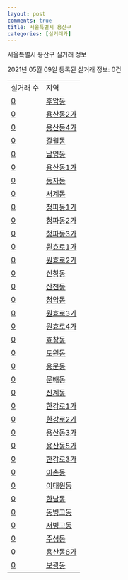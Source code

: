 ```yaml
---
layout: post
comments: true
title: 서울특별시 용산구
categories: [실거래가]
---
```


서울특별시 용산구 실거래 정보

2021년 05월 09일 등록된 실거래 정보: 0건


<table>
  <tr>
    <td>실거래 수</td>
    <td>지역</td>
  </tr>

  
  <tr>
    <td><a href="1117010100.html">0</a></td>
    <td><a href="1117010100.html">후암동</a></td>
  </tr>
    

  <tr>
    <td><a href="1117010200.html">0</a></td>
    <td><a href="1117010200.html">용산동2가</a></td>
  </tr>
    

  <tr>
    <td><a href="1117010300.html">0</a></td>
    <td><a href="1117010300.html">용산동4가</a></td>
  </tr>
    

  <tr>
    <td><a href="1117010400.html">0</a></td>
    <td><a href="1117010400.html">갈월동</a></td>
  </tr>
    

  <tr>
    <td><a href="1117010500.html">0</a></td>
    <td><a href="1117010500.html">남영동</a></td>
  </tr>
    

  <tr>
    <td><a href="1117010600.html">0</a></td>
    <td><a href="1117010600.html">용산동1가</a></td>
  </tr>
    

  <tr>
    <td><a href="1117010700.html">0</a></td>
    <td><a href="1117010700.html">동자동</a></td>
  </tr>
    

  <tr>
    <td><a href="1117010800.html">0</a></td>
    <td><a href="1117010800.html">서계동</a></td>
  </tr>
    

  <tr>
    <td><a href="1117010900.html">0</a></td>
    <td><a href="1117010900.html">청파동1가</a></td>
  </tr>
    

  <tr>
    <td><a href="1117011000.html">0</a></td>
    <td><a href="1117011000.html">청파동2가</a></td>
  </tr>
    

  <tr>
    <td><a href="1117011100.html">0</a></td>
    <td><a href="1117011100.html">청파동3가</a></td>
  </tr>
    

  <tr>
    <td><a href="1117011200.html">0</a></td>
    <td><a href="1117011200.html">원효로1가</a></td>
  </tr>
    

  <tr>
    <td><a href="1117011300.html">0</a></td>
    <td><a href="1117011300.html">원효로2가</a></td>
  </tr>
    

  <tr>
    <td><a href="1117011400.html">0</a></td>
    <td><a href="1117011400.html">신창동</a></td>
  </tr>
    

  <tr>
    <td><a href="1117011500.html">0</a></td>
    <td><a href="1117011500.html">산천동</a></td>
  </tr>
    

  <tr>
    <td><a href="1117011600.html">0</a></td>
    <td><a href="1117011600.html">청암동</a></td>
  </tr>
    

  <tr>
    <td><a href="1117011700.html">0</a></td>
    <td><a href="1117011700.html">원효로3가</a></td>
  </tr>
    

  <tr>
    <td><a href="1117011800.html">0</a></td>
    <td><a href="1117011800.html">원효로4가</a></td>
  </tr>
    

  <tr>
    <td><a href="1117011900.html">0</a></td>
    <td><a href="1117011900.html">효창동</a></td>
  </tr>
    

  <tr>
    <td><a href="1117012000.html">0</a></td>
    <td><a href="1117012000.html">도원동</a></td>
  </tr>
    

  <tr>
    <td><a href="1117012100.html">0</a></td>
    <td><a href="1117012100.html">용문동</a></td>
  </tr>
    

  <tr>
    <td><a href="1117012200.html">0</a></td>
    <td><a href="1117012200.html">문배동</a></td>
  </tr>
    

  <tr>
    <td><a href="1117012300.html">0</a></td>
    <td><a href="1117012300.html">신계동</a></td>
  </tr>
    

  <tr>
    <td><a href="1117012400.html">0</a></td>
    <td><a href="1117012400.html">한강로1가</a></td>
  </tr>
    

  <tr>
    <td><a href="1117012500.html">0</a></td>
    <td><a href="1117012500.html">한강로2가</a></td>
  </tr>
    

  <tr>
    <td><a href="1117012600.html">0</a></td>
    <td><a href="1117012600.html">용산동3가</a></td>
  </tr>
    

  <tr>
    <td><a href="1117012700.html">0</a></td>
    <td><a href="1117012700.html">용산동5가</a></td>
  </tr>
    

  <tr>
    <td><a href="1117012800.html">0</a></td>
    <td><a href="1117012800.html">한강로3가</a></td>
  </tr>
    

  <tr>
    <td><a href="1117012900.html">0</a></td>
    <td><a href="1117012900.html">이촌동</a></td>
  </tr>
    

  <tr>
    <td><a href="1117013000.html">0</a></td>
    <td><a href="1117013000.html">이태원동</a></td>
  </tr>
    

  <tr>
    <td><a href="1117013100.html">0</a></td>
    <td><a href="1117013100.html">한남동</a></td>
  </tr>
    

  <tr>
    <td><a href="1117013200.html">0</a></td>
    <td><a href="1117013200.html">동빙고동</a></td>
  </tr>
    

  <tr>
    <td><a href="1117013300.html">0</a></td>
    <td><a href="1117013300.html">서빙고동</a></td>
  </tr>
    

  <tr>
    <td><a href="1117013400.html">0</a></td>
    <td><a href="1117013400.html">주성동</a></td>
  </tr>
    

  <tr>
    <td><a href="1117013500.html">0</a></td>
    <td><a href="1117013500.html">용산동6가</a></td>
  </tr>
    

  <tr>
    <td><a href="1117013600.html">0</a></td>
    <td><a href="1117013600.html">보광동</a></td>
  </tr>
    


</table>
    
